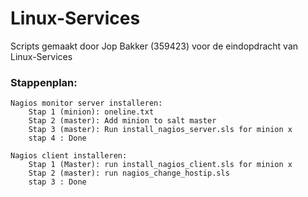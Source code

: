 # Linux-Services

Scripts gemaakt door Jop Bakker (359423) voor de eindopdracht van Linux-Services

### Stappenplan:
```
Nagios monitor server installeren:
	Stap 1 (minion): oneline.txt
	Stap 2 (master): Add minion to salt master
	Stap 3 (master): Run install_nagios_server.sls for minion x
	stap 4 : Done
```

```
Nagios client installeren:
	Stap 1 (Master): run install_nagios_client.sls for minion x
	Stap 2 (master): run nagios_change_hostip.sls
	stap 3 : Done
```
